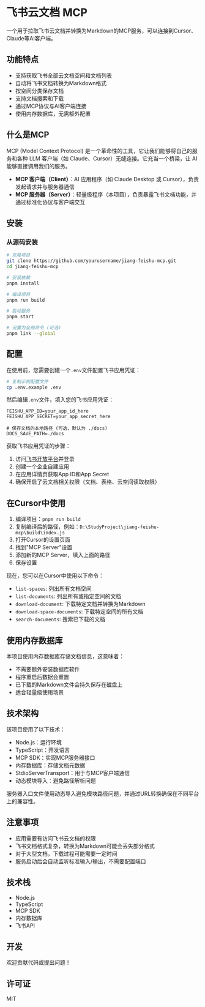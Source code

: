 # 飞书云文档 MCP

一个用于拉取飞书云文档并转换为Markdown的MCP服务，可以连接到Cursor、Claude等AI客户端。

## 功能特点

- 支持获取飞书全部云文档空间和文档列表
- 自动将飞书文档转换为Markdown格式
- 按空间分类保存文档
- 支持文档搜索和下载
- 通过MCP协议与AI客户端连接
- 使用内存数据库，无需额外配置

## 什么是MCP

MCP (Model Context Protocol) 是一个革命性的工具，它让我们能够将自己的服务和各种 LLM 客户端（如 Claude、Cursor）无缝连接。它充当一个桥梁，让 AI 能够直接调用我们的服务。

- **MCP 客户端（Client）**：AI 应用程序（如 Claude Desktop 或 Cursor），负责发起请求并与服务器通信
- **MCP 服务器（Server）**：轻量级程序（本项目），负责暴露飞书文档功能，并通过标准化协议与客户端交互

## 安装

### 从源码安装

```bash
# 克隆项目
git clone https://github.com/yourusername/jiang-feishu-mcp.git
cd jiang-feishu-mcp

# 安装依赖
pnpm install

# 编译项目
pnpm run build

# 启动服务
pnpm start

# 设置为全局命令 (可选)
pnpm link --global
```

## 配置

在使用前，您需要创建一个`.env`文件配置飞书应用凭证：

```bash
# 复制示例配置文件
cp .env.example .env
```

然后编辑`.env`文件，填入您的飞书应用凭证：

```
FEISHU_APP_ID=your_app_id_here
FEISHU_APP_SECRET=your_app_secret_here

# 保存文档的本地路径 (可选，默认为 ./docs)
DOCS_SAVE_PATH=./docs
```

获取飞书应用凭证的步骤：

1. 访问[飞书开放平台](https://open.feishu.cn/)并登录
2. 创建一个企业自建应用
3. 在应用详情页获取App ID和App Secret
4. 确保开启了云文档相关权限（文档、表格、云空间读取权限）

## 在Cursor中使用

1. 编译项目：`pnpm run build`
2. 复制编译后的路径，例如：`D:\StudyProject\jiang-feishu-mcp\build\index.js`
3. 打开Cursor的设置页面
4. 找到"MCP Server"设置
5. 添加新的MCP Server，填入上面的路径
6. 保存设置

现在，您可以在Cursor中使用以下命令：

- `list-spaces`: 列出所有文档空间
- `list-documents`: 列出所有或指定空间的文档
- `download-document`: 下载特定文档并转换为Markdown
- `download-space-documents`: 下载特定空间的所有文档 
- `search-documents`: 搜索已下载的文档

## 使用内存数据库

本项目使用内存数据库存储文档信息，这意味着：

- 不需要额外安装数据库软件
- 程序重启后数据会重置
- 已下载的Markdown文件会持久保存在磁盘上
- 适合轻量级使用场景

## 技术架构

该项目使用了以下技术：

- Node.js：运行环境
- TypeScript：开发语言
- MCP SDK：实现MCP服务器接口
- 内存数据库：存储文档元数据
- StdioServerTransport：用于与MCP客户端通信
- 动态模块导入：避免路径解析问题

服务器入口文件使用动态导入避免模块路径问题，并通过URL转换确保在不同平台上的兼容性。

## 注意事项

- 应用需要有访问飞书云文档的权限
- 飞书文档格式复杂，转换为Markdown可能会丢失部分格式
- 对于大型文档，下载过程可能需要一定时间
- 服务启动后会自动监听标准输入/输出，不需要配置端口

## 技术栈

- Node.js
- TypeScript
- MCP SDK
- 内存数据库
- 飞书API

## 开发

欢迎贡献代码或提出问题！

## 许可证

MIT 